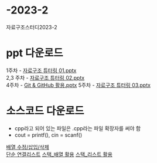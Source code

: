 # -2023-2
자료구조스터디2023-2 
     
# ppt 다운로드
1주차 - [자료구조 튜터링 01.pptx](https://github.com/logg9715/-2023-2/files/12891109/01.pptx)      
2,3 주차 - [자료구조 튜터링 02.pptx](https://github.com/logg9715/-2023-2/files/12891111/02.pptx)    
4주차 - [Git & GitHub 활용.pptx](https://github.com/logg9715/DataStructure_Lecture-2023-2/files/13314235/Git.GitHub.pptx)
5주차 - [자료구조 튜터링 03.pptx](https://github.com/logg9715/DataStructure_Lecture-2023-2/files/13373149/03.pptx)



# 소스코드 다운로드
- cpp라고 되어 있는 파일은 .cpp라는 파일 확장자를 써야 함
- cout = printf(), cin = scanf()

[배열 수정/삽입/삭제](https://github.com/logg9715/DataStructure_Lecture-2023-2/blob/main/%EC%86%8C%EC%8A%A4%EC%BD%94%EB%93%9C/%EB%B0%B0%EC%97%B4%20%EC%88%98%EC%A0%95.cpp)      
[단순 연결리스트](https://github.com/logg9715/DataStructure_Lecture-2023-2/blob/main/%EC%86%8C%EC%8A%A4%EC%BD%94%EB%93%9C/%EC%97%B0%EA%B2%B0%EB%A6%AC%EC%8A%A4%ED%8A%B801.cpp)
[스택_배열 활용](https://github.com/logg9715/DataStructure_Lecture-2023-2/blob/main/%EC%86%8C%EC%8A%A4%EC%BD%94%EB%93%9C/ArrayStack.c)
[스택_리스트 활용](https://github.com/logg9715/DataStructure_Lecture-2023-2/blob/main/%EC%86%8C%EC%8A%A4%EC%BD%94%EB%93%9C/ListStack.c)
